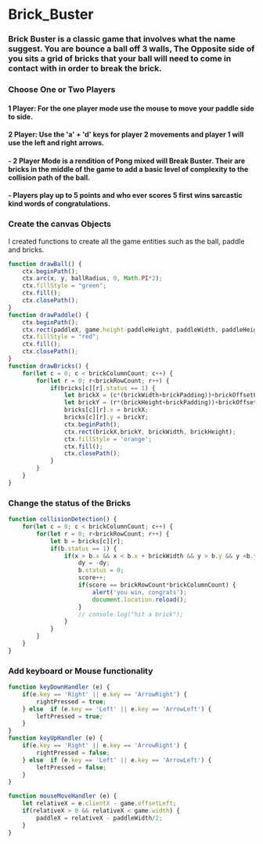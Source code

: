 # Brick_Buster

### Brick Buster is a classic game that involves what the name suggest. You are bounce a ball off 3 walls, The Opposite side of you sits a grid of bricks that your ball will need to come in contact with in order to break the brick.


### Choose One or Two Players

#### 1 Player: For the one player mode use the mouse to move your paddle side to side.
    
#### 2 Player: Use the 'a' + 'd' keys for player 2 movements and player 1 will use the left and right arrows. 
    
   #### - 2 Player Mode is a rendition of Pong mixed will Break Buster. Their are bricks in the middle of the game to add a basic level of complexity to the collision path of the ball.
   #### - Players play up to 5 points and who ever scores 5 first wins sarcastic kind words of congratulations. 
   
   
### Create the canvas Objects

I created functions to create all the game entities such as the ball, paddle and bricks.

```js
function drawBall() {
    ctx.beginPath();
    ctx.arc(x, y, ballRadius, 0, Math.PI*2);
    ctx.fillStyle = "green";
    ctx.fill();
    ctx.closePath();
}
function drawPaddle() {
    ctx.beginPath();
    ctx.rect(paddleX, game.height-paddleHeight, paddleWidth, paddleHeight);
    ctx.fillStyle = "red";
    ctx.fill();
    ctx.closePath();
}
function drawBricks() {       
    for(let c = 0; c < brickColumnCount; c++) {
        for(let r = 0; r<brickRowCount; r++) {
            if(bricks[c][r].status == 1) {
                let brickX = (c*(brickWidth+brickPadding))+brickOffsetLeft;
                let brickY = (r*(brickHeight+brickPadding))+brickOffsetTop; 
                bricks[c][r].x = brickX;
                bricks[c][r].y = brickY;
                ctx.beginPath();
                ctx.rect(brickX,brickY, brickWidth, brickHeight);
                ctx.fillStyle = 'orange';
                ctx.fill();
                ctx.closePath();
            }
        }
    }
}
```

### Change the status of the Bricks

```js
function collisionDetection() {
    for(let c = 0; c < brickColumnCount; c++) {
        for(let r = 0; r<brickRowCount; r++) {
            let b = bricks[c][r];
            if(b.status == 1) {
                if(x > b.x && x < b.x + brickWidth && y > b.y && y <b.y + brickHeight) {
                    dy = -dy;
                    b.status = 0;
                    score++;
                    if(score == brickRowCount*brickColumnCount) {
                        alert('you win, congrats');
                        document.location.reload();
                    }
                    // console.log("hit a brick");
                }
            }
        }  
    }
}
```
### Add keyboard or Mouse functionality
```js
function keyDownHandler (e) {
    if(e.key == 'Right' || e.key == 'ArrowRight') {
        rightPressed = true;
    } else  if (e.key == 'Left' || e.key == 'ArrowLeft') {
        leftPressed = true;
    }
}
function keyUpHandler (e) {
    if(e.key == 'Right' || e.key == 'ArrowRight') {
        rightPressed = false;
    } else  if (e.key == 'Left' || e.key == 'ArrowLeft') {
        leftPressed = false;
    }
}

function mouseMoveHandler (e) {
    let relativeX = e.clientX - game.offsetLeft;
    if(relativeX > 0 && relativeX < game.width) {
        paddleX = relativeX - paddleWidth/2;
    }
}
```

   
   
